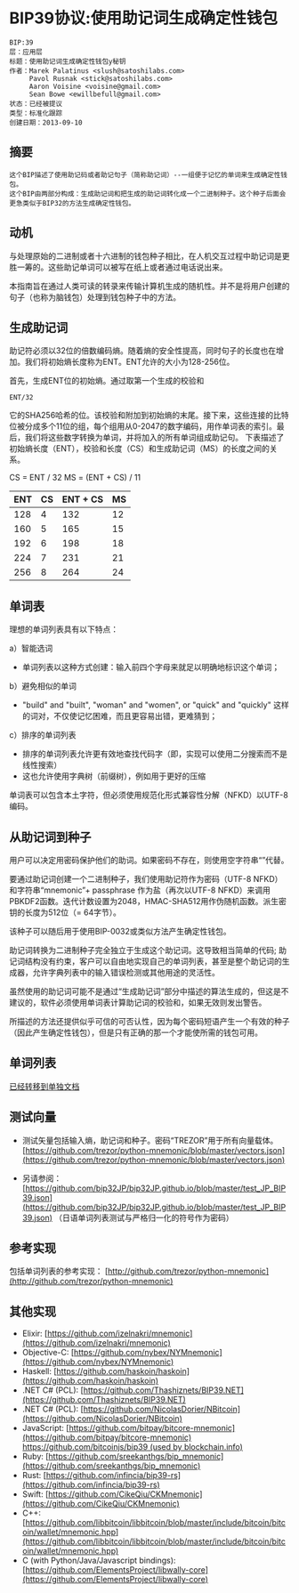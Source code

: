 # BIP39协议:使用助记词生成确定性钱包

	BIP:39
	层：应用层
	标题：使用助记词生成确定性钱包y秘钥
	作者：Marek Palatinus <slush@satoshilabs.com>
         Pavol Rusnak <stick@satoshilabs.com>
         Aaron Voisine <voisine@gmail.com>
         Sean Bowe <ewillbefull@gmail.com>
	状态：已经被提议
	类型：标准化跟踪
	创建日期：2013-09-10
	

## 摘要

	这个BIP描述了使用助记码或者助记句子（简称助记词）--一组便于记忆的单词来生成确定性钱包。
	这个BIP由两部分构成：生成助记词和把生成的助记词转化成一个二进制种子。这个种子后面会更急类似于BIP32的方法生成确定性钱包。

## 动机

与处理原始的二进制或者十六进制的钱包种子相比，在人机交互过程中助记词是更胜一筹的。这些助记单词可以被写在纸上或者通过电话说出来。

本指南旨在通过人类可读的转录来传输计算机生成的随机性。并不是将用户创建的句子（也称为脑钱包）处理到钱包种子中的方法。

## 生成助记词

助记符必须以32位的倍数编码熵。随着熵的安全性提高，同时句子的长度也在增加。我们将初始熵长度称为ENT。ENT允许的大小为128-256位。

首先，生成ENT位的初始熵。通过取第一个生成的校验和

	ENT/32

它的SHA256哈希的位。该校验和附加到初始熵的末尾。接下来，这些连接的比特位被分成多个11位的组，每个组用从0-2047的数字编码，用作单词表的索引。最后，我们将这些数字转换为单词，并将加入的所有单词组成助记句。
下表描述了初始熵长度（ENT），校验和长度（CS）和生成助记词（MS）的长度之间的关系。

 CS = ENT / 32 
 MS = (ENT + CS) / 11 

| ENT | CS | ENT + CS | MS | 
  --- | -- | -------- | --
| 128 | 4 | 132 | 12 | 
| 160 | 5 | 165 | 15 | 
| 192 | 6 | 198 | 18 | 
| 224 | 7 | 231 | 21 | 
| 256 | 8 | 264 | 24 |

## 单词表

理想的单词列表具有以下特点：

a）智能选词

   - 单词列表以这种方式创建：输入前四个字母来就足以明确地标识这个单词；
   
b）避免相似的单词

   - "build" and "built", "woman" and "women", or "quick" and "quickly"
     这样的词对，不仅使记忆困难，而且更容易出错，更难猜到；
     
c）排序的单词列表

   - 排序的单词列表允许更有效地查找代码字（即，实现可以使用二分搜索而不是线性搜索）
   - 这也允许使用字典树（前缀树），例如用于更好的压缩
   
单词表可以包含本土字符，但必须使用规范化形式兼容性分解（NFKD）以UTF-8编码。	

## 从助记词到种子

用户可以决定用密码保护他们的助词。如果密码不存在，则使用空字符串“”代替。

要通过助记词创建一个二进制种子，我们使用助记符作为密码（UTF-8 NFKD）和字符串“mnemonic”+ passphrase 作为盐（再次以UTF-8 NFKD）来调用PBKDF2函数。迭代计数设置为2048，HMAC-SHA512用作伪随机函数。派生密钥的长度为512位（= 64字节）。

该种子可以随后用于使用BIP-0032或类似方法产生确定性钱包。

助记词转换为二进制种子完全独立于生成这个助记词。这导致相当简单的代码; 助记词结构没有约束，客户可以自由地实现自己的单词列表，甚至是整个助记词的生成器，允许字典列表中的输入错误检测或其他用途的灵活性。

虽然使用的助记词可能不是通过“生成助记词”部分中描述的算法生成的，但这是不建议的，软件必须使用单词表计算助记词的校验和，如果无效则发出警告。

所描述的方法还提供似乎可信的可否认性，因为每个密码短语产生一个有效的种子（因此产生确定性钱包），但是只有正确的那一个才能使所需的钱包可用。


## 单词列表
[已经转移到单独文档](https://github.com/bitcoin/bips/blob/master/bip-0039/bip-0039-wordlists.md)

## 测试向量

- 测试矢量包括输入熵，助记词和种子。密码“TREZOR”用于所有向量载体。
[https://github.com/trezor/python-mnemonic/blob/master/vectors.json](https://github.com/trezor/python-mnemonic/blob/master/vectors.json)

- 另请参阅：
[https://github.com/bip32JP/bip32JP.github.io/blob/master/test_JP_BIP39.json](https://github.com/bip32JP/bip32JP.github.io/blob/master/test_JP_BIP39.json)
（日语单词列表测试与严格归一化的符号作为密码）

## 参考实现

包括单词列表的参考实现：
[http://github.com/trezor/python-mnemonic](http://github.com/trezor/python-mnemonic)

## 其他实现

- Elixir:
[https://github.com/izelnakri/mnemonic](https://github.com/izelnakri/mnemonic)
- Objective-C:
[https://github.com/nybex/NYMnemonic](https://github.com/nybex/NYMnemonic)
- Haskell:
[https://github.com/haskoin/haskoin](https://github.com/haskoin/haskoin)
- .NET C# (PCL):
[https://github.com/Thashiznets/BIP39.NET](https://github.com/Thashiznets/BIP39.NET)
- .NET C# (PCL):
[https://github.com/NicolasDorier/NBitcoin](https://github.com/NicolasDorier/NBitcoin)
- JavaScript:
[https://github.com/bitpay/bitcore-mnemonic](https://github.com/bitpay/bitcore-mnemonic)
[https://github.com/bitcoinjs/bip39 (used by blockchain.info)](https://github.com/bitcoinjs/bip39)
- Ruby:
[https://github.com/sreekanthgs/bip_mnemonic](https://github.com/sreekanthgs/bip_mnemonic)
- Rust:
[https://github.com/infincia/bip39-rs](https://github.com/infincia/bip39-rs)
- Swift:
[https://github.com/CikeQiu/CKMnemonic](https://github.com/CikeQiu/CKMnemonic)
- C++:
[https://github.com/libbitcoin/libbitcoin/blob/master/include/bitcoin/bitcoin/wallet/mnemonic.hpp](https://github.com/libbitcoin/libbitcoin/blob/master/include/bitcoin/bitcoin/wallet/mnemonic.hpp)
- C (with Python/Java/Javascript bindings):
[https://github.com/ElementsProject/libwally-core](https://github.com/ElementsProject/libwally-core)